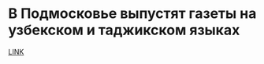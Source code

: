 # В Подмосковье выпустят газеты на узбекском и таджикском языках



[LINK](https://varlamov.ru/2612796.html)